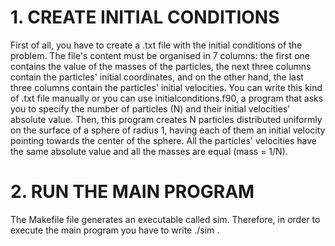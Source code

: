 # 1. CREATE INITIAL CONDITIONS

First of all, you have to create a .txt file with the initial conditions of the problem. The file's content must be organised in 7 columns: the first one contains the value of the masses of the particles, the next three columns contain the particles' initial coordinates, and on the other hand, the last three columns contain the particles' initial velocities. You can write this kind of .txt file manually or you can use initialconditions.f90, a program that asks you to specify the number of particles (N) and their initial velocities' absolute value. Then, this program creates N particles distributed uniformly on the surface of a sphere of radius 1, having each of them an initial velocity pointing towards the center of the sphere. All the particles' velocities have the same absolute value and all the masses are equal (mass = 1/N). 

# 2. RUN THE MAIN PROGRAM

The Makefile file generates an executable called sim. Therefore, in order to execute the main program you have to write ./sim .

